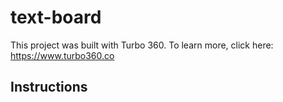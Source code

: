 # text-board

This project was built with Turbo 360. To learn more, click here: https://www.turbo360.co

## Instructions